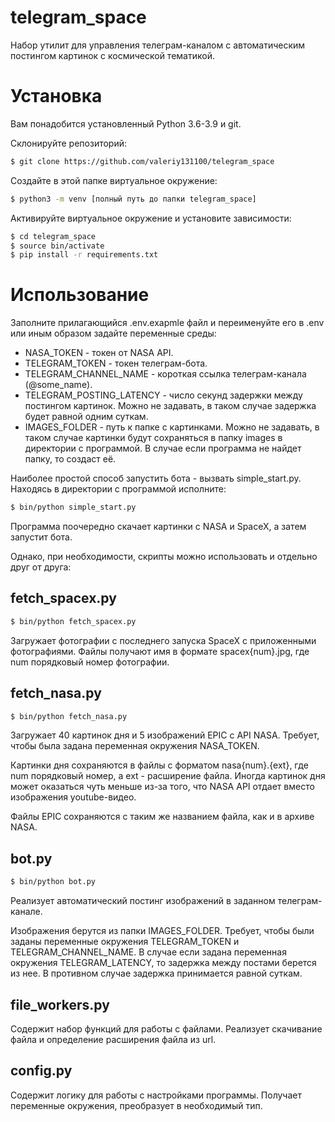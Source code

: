 # telegram_space
Набор утилит для управления телеграм-каналом с автоматическим постингом картинок с космической тематикой.

# Установка
Вам понадобится установленный Python 3.6-3.9 и git.

Склонируйте репозиторий:
```bash
$ git clone https://github.com/valeriy131100/telegram_space
```

Создайте в этой папке виртуальное окружение:
```bash
$ python3 -m venv [полный путь до папки telegram_space]
```

Активируйте виртуальное окружение и установите зависимости:
```bash
$ cd telegram_space
$ source bin/activate
$ pip install -r requirements.txt
```
# Использование
Заполните прилагающийся .env.exapmle файл и переименуйте его в .env или иным образом задайте переменные среды:
* NASA_TOKEN - токен от NASA API.
* TELEGRAM_TOKEN - токен телеграм-бота.
* TELEGRAM_CHANNEL_NAME - короткая ссылка телеграм-канала (@some_name).
* TELEGRAM_POSTING_LATENCY - число секунд задержки между постингом картинок. Можно не задавать, в таком случае задержка будет равной одним суткам.
* IMAGES_FOLDER - путь к папке с картинками. Можно не задавать, в таком случае картинки будут сохраняться в папку images в директории с программой. В случае если программа не найдет папку, то создаст её.

Наиболее простой способ запустить бота - вызвать simple_start.py. Находясь в директории с программой исполните:
```bash
$ bin/python simple_start.py
```

Программа поочередно скачает картинки с NASA и SpaceX, а затем запустит бота.

Однако, при необходимости, скрипты можно использовать и отдельно друг от друга:

## fetch_spacex.py
```bash
$ bin/python fetch_spacex.py
```
Загружает фотографии с последнего запуска SpaceX с приложенными фотографиями. Файлы получают имя в формате spacex{num}.jpg, где num порядковый номер фотографии.

## fetch_nasa.py
```bash
$ bin/python fetch_nasa.py
```
Загружает 40 картинок дня и 5 изображений EPIC с API NASA. Требует, чтобы была задана переменная окружения NASA_TOKEN.

Картинки дня сохраняются в файлы с форматом nasa{num}.{ext}, где num порядковый номер, а ext - расширение файла. Иногда картинок дня может оказаться чуть меньше из-за того, что NASA API отдает вместо изображения youtube-видео.

Файлы EPIC сохраняются с таким же названием файла, как и в архиве NASA.

## bot.py
```bash
$ bin/python bot.py
```
Реализует автоматический постинг изображений в заданном телеграм-канале.

Изображения берутся из папки IMAGES_FOLDER.
Требует, чтобы были заданы переменные окружения TELEGRAM_TOKEN и TELEGRAM_CHANNEL_NAME. В случае если задана переменная окружения TELEGRAM_LATENCY, то задержка между постами берется из нее. В противном случае задержка принимается равной суткам.


## file_workers.py
Содержит набор функций для работы с файлами. Реализует скачивание файла и определение расширения файла из url.

## config.py
Содержит логику для работы с настройками программы. Получает переменные окружения, преобразует в необходимый тип.
